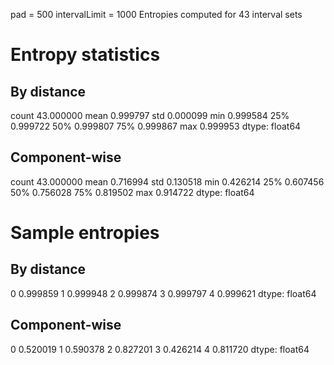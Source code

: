 pad = 500
intervalLimit = 1000
Entropies computed for 43 interval sets
# Entropy statistics
## By distance
count    43.000000
mean      0.999797
std       0.000099
min       0.999584
25%       0.999722
50%       0.999807
75%       0.999867
max       0.999953
dtype: float64

## Component-wise
count    43.000000
mean      0.716994
std       0.130518
min       0.426214
25%       0.607456
50%       0.756028
75%       0.819502
max       0.914722
dtype: float64

# Sample entropies
## By distance
0    0.999859
1    0.999948
2    0.999874
3    0.999797
4    0.999621
dtype: float64
## Component-wise
0    0.520019
1    0.590378
2    0.827201
3    0.426214
4    0.811720
dtype: float64